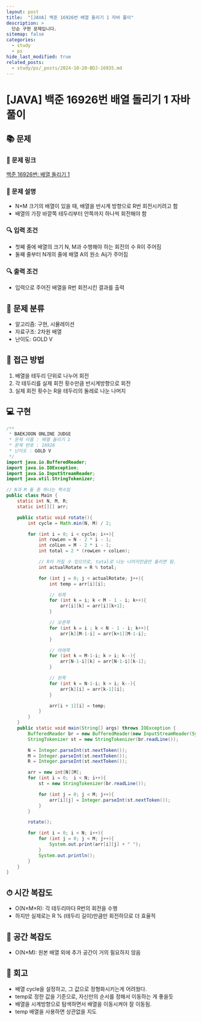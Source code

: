 ```yaml
---
layout: post
title:  "[JAVA] 백준 16926번 배열 돌리기 1 자바 풀이" 
description: >
  단순 구현 문제입니다.
sitemap: false
categories:
  - study
  - ps
hide_last_modified: true
related_posts:
  - study/ps/_posts/2024-10-20-BOJ-16935.md
---
```


# [JAVA] 백준 16926번 배열 돌리기 1 자바 풀이

## 📚 문제

### 🔗 문제 링크

[백준 16926번: 배열 돌리기 1](https://www.acmicpc.net/problem/16926)

### 📖 문제 설명

- N×M 크기의 배열이 있을 때, 배열을 반시계 방향으로 R번 회전시키려고 함
- 배열의 가장 바깥쪽 테두리부터 안쪽까지 하나씩 회전해야 함

### 🔍 입력 조건

- 첫째 줄에 배열의 크기 N, M과 수행해야 하는 회전의 수 R이 주어짐
- 둘째 줄부터 N개의 줄에 배열 A의 원소 Aij가 주어짐

### 🔍 출력 조건

- 입력으로 주어진 배열을 R번 회전시킨 결과를 출력

## 🧩 문제 분류

- 알고리즘: 구현, 시뮬레이션
- 자료구조: 2차원 배열
- 난이도: GOLD V

## 🚀 접근 방법

1. 배열을 테두리 단위로 나누어 회전
2. 각 테두리를 실제 회전 횟수만큼 반시계방향으로 회전
3. 실제 회전 횟수는 R을 테두리의 둘레로 나눈 나머지

## 💻 구현

```java
/**
 * BAEKJOON ONLINE JUDGE
 * 문제 이름 : 배열 돌리기 1
 * 문제 번호 : 16926
 * 난이도 : GOLD V
 */
import java.io.BufferedReader;
import java.io.IOException;
import java.io.InputStreamReader;
import java.util.StringTokenizer;

// N과 M 둘 중 하나는 짝수임
public class Main {
    static int N, M, R;
    static int[][] arr;

    public static void rotate(){
        int cycle = Math.min(N, M) / 2;

        for (int i = 0; i < cycle; i++){
            int rowLen = N - 2 * i - 1;
            int colLen = M - 2 * i - 1;
            int total = 2 * (rowLen + colLen);

            // R이 커질 수 있으므로, total로 나눈 나머지만큼만 돌리면 됨.
            int actualRotate = R % total;

            for (int j = 0; j < actualRotate; j++){
                int temp = arr[i][i];

                // 위쪽
                for (int k = i; k < M - 1 - i; k++){
                    arr[i][k] = arr[i][k+1];
                }

                // 오른쪽
                for (int k = i ; k < N - 1 - i; k++){
                    arr[k][M-1-i] = arr[k+1][M-1-i];
                }

                // 아래쪽
                for (int k = M-1-i; k > i; k--){
                    arr[N-1-i][k] = arr[N-1-i][k-1];
                }

                // 왼쪽
                for (int k = N-1-i; k > i; k--){
                    arr[k][i] = arr[k-1][i];
                }

                arr[i + 1][i] = temp;
            }
        }
    }
    public static void main(String[] args) throws IOException {
        BufferedReader br = new BufferedReader(new InputStreamReader(System.in));
        StringTokenizer st = new StringTokenizer(br.readLine());

        N = Integer.parseInt(st.nextToken());
        M = Integer.parseInt(st.nextToken());
        R = Integer.parseInt(st.nextToken());

        arr = new int[N][M];
        for (int i = 0;  i < N; i++){
            st = new StringTokenizer(br.readLine());

            for (int j = 0; j < M; j++){
                arr[i][j] = Integer.parseInt(st.nextToken());
            }
        }

        rotate();

        for (int i = 0; i < N; i++){
            for (int j = 0; j < M; j++){
                System.out.print(arr[i][j] + " ");
            }
            System.out.println();
        }
    }
}

```

## ⏱ 시간 복잡도

- O(N×M×R): 각 테두리마다 R번의 회전을 수행
- 하지만 실제로는 R % (테두리 길이)만큼만 회전하므로 더 효율적

## 💾 공간 복잡도

- O(N×M): 원본 배열 외에 추가 공간이 거의 필요하지 않음

## 📝 회고

- 배열 cycle을 설정하고, 그 값으로 정형화시키는게 어려웠다.
- temp로 정한 값을 기준으로, 자신만의 순서를 정해서 이동하는 게 좋을듯
- 배열을 시계방향으로 탐색하면서 배열을 이동시켜야 잘 이동됨. 
- temp 배열을 사용하면 상관없을 지도

